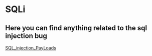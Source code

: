 # SQLi
## Here you can find anything related to the sql injection bug

[SQL_injection_PayLoads](https://github.com/MolCoteH/SQLi/blob/SQLi/SQL_injection_PayLoads.md)
